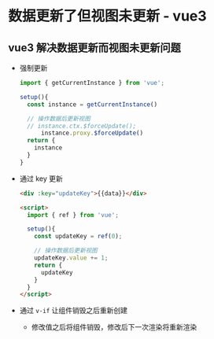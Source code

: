 # 数据更新了但视图未更新 - vue3

## vue3 解决数据更新而视图未更新问题

+ 强制更新

  ```js
  import { getCurrentInstance } from 'vue';

  setup(){
    const instance = getCurrentInstance()

    // 操作数据后更新视图
    // instance.ctx.$forceUpdate();
        instance.proxy.$forceUpdate()
    return {
      instance
    }
  }
  ```

+ 通过 key 更新

  ```html
  <div :key="updateKey">{{data}}</div>

  <script>
    import { ref } from 'vue';

    setup(){
      const updateKey = ref(0);

      // 操作数据后更新视图
      updateKey.value += 1;
      return {
        updateKey
      }
    }
  </script>
  ```

+ 通过 `v-if` 让组件销毁之后重新创建

  + 修改值之后将组件销毁，修改后下一次渲染将重新渲染
